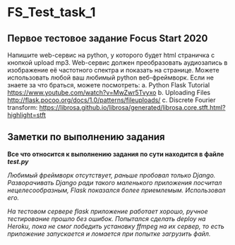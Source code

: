 # FS_Test_task_1
## Первое тестовое задание Focus Start 2020

Напишите web-сервис на python, у которого будет html страничка с кнопкой upload mp3.
Web-сервис должен преобразовать аудиозапись в изображение её частотного спектра и
показать на странице. Можете использовать любой ваш любимый python веб-фреймворк.
Если не знаете за что браться, можете посмотреть:
a. Python Flask Tutorial https://www.youtube.com/watch?v=MwZwr5Tvyxo
b. Uploading Files http://flask.pocoo.org/docs/1.0/patterns/fileuploads/
c. Discrete Fourier transform:
https://librosa.github.io/librosa/generated/librosa.core.stft.html?highlight=stft

## Заметки по выполнению задания
**Все что относится к выполнению задания по сути находится в файле _test.py_**

*Любимый фреймворк отсутствует, раньше пробовал только Django. Разворачивать Django
ради такого маленького приложения посчитал нецелесообразным, Flask показался более 
приемлемым. Использовал его.*

*На тестовом сервере flask приложение работает хорошо, ручное тестирование прошло без 
ошибок. Попытался сделать deploy на Heroku, пока не смог победить установку ffmpeg на
их сервер, то есть приложение запускается и ломается при попытке загрузить файл.* 
